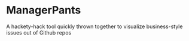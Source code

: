 ManagerPants
============

A hackety-hack tool quickly thrown together to visualize business-style issues out of Github repos